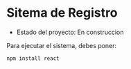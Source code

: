 <h1>Sitema de Registro</h1>

- Estado del proyecto: En construccion

Para ejecutar el sistema, debes poner:

```npm install react```
